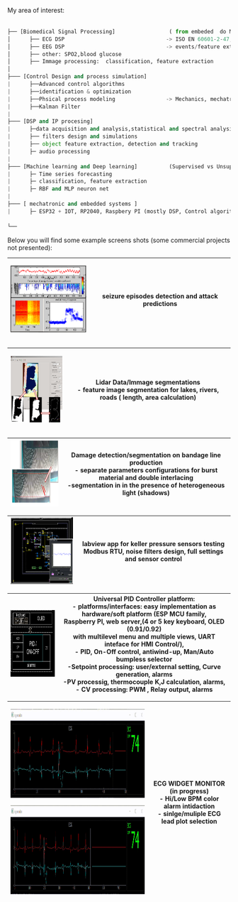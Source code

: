 My area of ​​interest:
 ```python
 
├── [Biomedical Signal Processing]                 ( from embeded  do Machine learning solutions) 
│      ├── ECG DSP                                -> ISO EN 60601-2-47,-2-27, -2-25 +ISO 14971 
│      ├── EEG DSP                                -> events/feature extraction  
│      ├── other: SPO2,blood glucose      
│      ├── Immage processing:  classification, feature extraction 
│      
├─── [Control Design and process simulation]       
|      ├──Advanced control algorithms             
|      ├──identification & optimization          
|      ├──Phsical process modeling                -> Mechanics, mechatronics systems, Vibration analysis, dynamic simulations
|      ├──Kalman Filter
|
├─── [DSP and IP procesing]
|      ├─data acquisition and analysis,statistical and spectral analysis     
|      ├── filters design and simulations         
|      ├── object feature extraction, detection and tracking                   
|      ├─ audio processing   
|
├─── [Machine learning and Deep learning]          (Supervised vs Unsupervised methods)      
|      ├─ Time series forecasting
|      ├─ classification, feature extraction
|      ├─ RBF and MLP neuron net 
|
├─── [ mechatronic and embedded systems ]          
|      ├─ ESP32 + IOT, RP2040, Raspbery PI (mostly DSP, Control algorithms, neural networks (mlp, rbf) in indetification and control adaptation algorithms)

└──  
 
 ``` 
 
Below you will find some example screens shots (some commercial projects not presented): 
 
| <p align="center"> <img src="https://github.com/2dof/briefcase/blob/main/drawnings/edf1.png" width="200" height="150" /> | seizure episodes detection and attack predictions <br />  |
| --- | --- |
 
 |<p align="center"> <img src="https://github.com/2dof/briefcase/blob/main/drawnings/lidar.png" width="200" height="150" /> | Lidar Data/Immage segmentations <br /> - feature image segmentation for lakes, rivers, roads ( length, area calculation)  |
| --- | --- |
 
   | <img src="https://github.com/2dof/briefcase/blob/main/drawnings/material_damage.png" width="200" height="150" /> |  Damage detection/segmentation on bandage line production <br /> - separate parameters configurations for burst material and double interlacing <br /> -segmentation in in the presence of heterogeneous light (shadows) |
| --- | --- |
 
| <img src="https://github.com/2dof/briefcase/blob/main/drawnings/labview_keller.png" width="200" height="150" /> | labview app for keller pressure sensors testing <br />   Modbus RTU, noise filters design, full settings and sensor control |
| --- | --- |  
 
 
| <img src="https://github.com/2dof/briefcase/blob/main/drawnings/blocks_schem.png" width="200" height="150" /> | Universal PID Controller platform: <br /> - platforms/interfaces: easy implementation as hardware/soft platform (ESP MCU family,  <br />Raspberry PI, web server,(4 or 5 key keyboard, OLED (0.91/0.92)  <br />with multilevel menu and multiple views, UART inteface for HMI Control/), <br /> - PID, On-Off control, antiwind-up, Man/Auto bumpless selector <br /> -Setpoint processing: user/external setting, Curve generation, alarms <br /> -PV processig, thermocouple K,J calculation, alarms, <br /> - CV processing: PWM , Relay  output, alarms  | 
| --- | --- |


 | <p align="center"> <img src="https://github.com/2dof/briefcase/blob/main/drawnings/ecg_test_2.gif" width="700" height="200" /> <p align="center"> <img src="https://github.com/2dof/briefcase/blob/main/drawnings/ecg_test_1 .gif" width="700" height="200" /> | ECG WIDGET MONITOR (in progress) <br /> - Hi/Low BPM color alarm intidaction <br /> - sinlge/muliple ECG lead plot selection | 
 | --- | --- |
